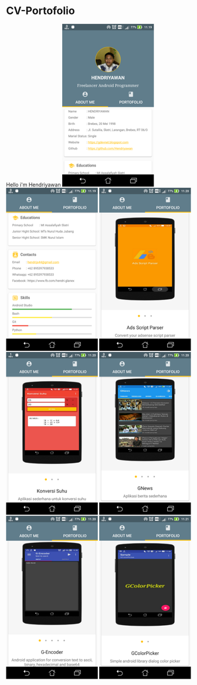 # CV-Portofolio
Hello i'm Hendriyawan
<img src="https://raw.githubusercontent.com/Hendriyawan/CV-Portofolio/master/ss1.png" width="250"/>
<img src="https://raw.githubusercontent.com/Hendriyawan/CV-Portofolio/master/ss2.png" width="250"/>
<img src="https://raw.githubusercontent.com/Hendriyawan/CV-Portofolio/master/ss3.png" width="250"/>
<img src="https://raw.githubusercontent.com/Hendriyawan/CV-Portofolio/master/ss4.png" width="250"/>
<img src="https://raw.githubusercontent.com/Hendriyawan/CV-Portofolio/master/ss5.png" width="250"/>
<img src="https://raw.githubusercontent.com/Hendriyawan/CV-Portofolio/master/ss6.png" width="250"/>
<img src="https://raw.githubusercontent.com/Hendriyawan/CV-Portofolio/master/ss7.png" width="250"/>
